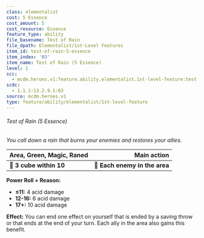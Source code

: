 ```yaml
---
class: elementalist
cost: 5 Essence
cost_amount: 5
cost_resource: Essence
feature_type: ability
file_basename: Test of Rain
file_dpath: Elementalist/1st-Level Features
item_id: test-of-rain-5-essence
item_index: '03'
item_name: Test of Rain (5 Essence)
level: 1
scc:
  - mcdm.heroes.v1:feature.ability.elementalist.1st-level-feature:test-of-rain-5-essence
scdc:
  - 1.1.1:13.2.9.1:03
source: mcdm.heroes.v1
type: feature/ability/elementalist/1st-level-feature
---
```


###### Test of Rain (5 Essence)

*You call down a rain that burns your enemies and restores your allies.*

| **Area, Green, Magic, Raned** |               **Main action** |
| ----------------------------- | ----------------------------: |
| **📏 3 cube within 10**       | **🎯 Each enemy in the area** |

**Power Roll + Reason:**

- **≤11:** 4 acid damage
- **12-16:** 6 acid damage
- **17+:** 10 acid damage

**Effect:** You can end one effect on yourself that is ended by a saving throw or that ends at the end of your turn. Each ally in the area also gains this benefit.

